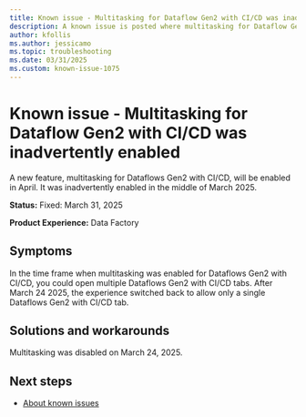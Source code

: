 ```yaml
---
title: Known issue - Multitasking for Dataflow Gen2 with CI/CD was inadvertently enabled
description: A known issue is posted where multitasking for Dataflow Gen2 with CI/CD was inadvertently enabled.
author: kfollis
ms.author: jessicamo
ms.topic: troubleshooting  
ms.date: 03/31/2025
ms.custom: known-issue-1075
---
```


# Known issue - Multitasking for Dataflow Gen2 with CI/CD was inadvertently enabled

A new feature, multitasking for Dataflows Gen2 with CI/CD, will be enabled in April. It was inadvertently enabled in the middle of March 2025.

**Status:** Fixed: March 31, 2025

**Product Experience:** Data Factory

## Symptoms

In the time frame when multitasking was enabled for Dataflows Gen2 with CI/CD, you could open multiple Dataflows Gen2 with CI/CD tabs. After March 24 2025, the experience switched back to allow only a single Dataflows Gen2 with CI/CD tab.

## Solutions and workarounds

Multitasking was disabled on March 24, 2025.

## Next steps

- [About known issues](https://support.fabric.microsoft.com/known-issues)
